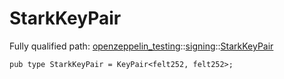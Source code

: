 # StarkKeyPair

Fully qualified path: [openzeppelin_testing](./openzeppelin_testing.md)::[signing](./openzeppelin_testing-signing.md)::[StarkKeyPair](./openzeppelin_testing-signing-StarkKeyPair.md)

<pre><code class="language-cairo">pub type StarkKeyPair = KeyPair&lt;felt252, felt252&gt;;</code></pre>

